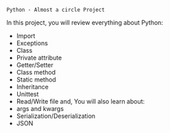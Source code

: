 	Python - Almost a circle Project 
In this project, you will review everything about Python:
- Import
- Exceptions
- Class
- Private attribute
- Getter/Setter
- Class method
- Static method
- Inheritance
- Unittest
- Read/Write file and, 
You will also learn about:
- args and kwargs
- Serialization/Deserialization
- JSON
